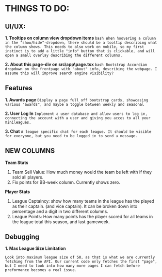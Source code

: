 # THINGS TO DO:

## UI/UX:
**1. Tooltips on column view dropdown items**
    ```bash
    When hoovering a column in the "show/hide"-dropdown, there should be a tooltip describing what the column shows. This needs to also work on mobile, so my first instinct is to add a little "info" button that is clickable, and will open a small overlay describing the different columns.
    ```

**2. About this page-div on src\app\page.tsx**
    ```bash
    Bootstrap Accordian dropdown on the frontpage with "about" info, describing the webpage. I assume this will improve search engine visibility?
    ```

## Features


**1. Awards page** 
    ```
    Display a page full off bootstrap cards, showcasing various "awards", and maybe a toggle between weekly and seasonal
    ```

**2. User Log In**
    ```
    Implement a user database and allow users to log in, connecting the account with a user and giving you acces to all your minileagues.
    ```

**3. Chat**
    ```
    A league specific chat for each league. It should be visible for everyone, but you need to be logged in to send a message.
    ```

## NEW COLUMNS

**Team Stats**
1. Team Sell Value: How much money would the team be left with if they sold all players.
2. Fix points for BB-week column. Currently shows zero.

**Player Stats**
1. League Captaincy: show how many teams in the league has the played as their captain. (and vice captain). It can be broken down into percentage and a digit in two different columns.
2. League Points: How many points has the player scored for all teams in the league total this season, and last gameweek.

## Debugging

**1. Max League Size Limitation**

    Look into maximum league size of 50, as that is what we are currently fetching from the API. Our current code only fetches the first "page", but I need to look into how many more pages I can fetch before preformance becomes a real issue.
